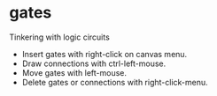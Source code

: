 # gates
Tinkering with logic circuits

* Insert gates with right-click on canvas menu.
* Draw connections with ctrl-left-mouse.
* Move gates with left-mouse.
* Delete gates or connections with right-click-menu.
